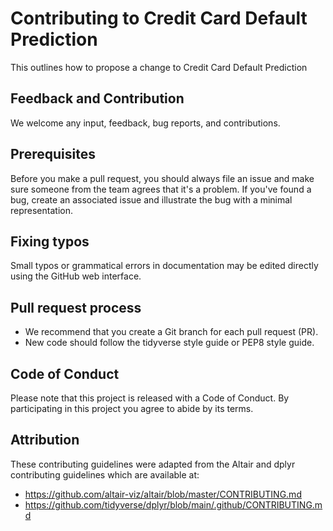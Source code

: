 # Contributing to Credit Card Default Prediction

This outlines how to propose a change to  Credit Card Default Prediction

## Feedback and Contribution

We welcome any input, feedback, bug reports, and contributions.


## Prerequisites

Before you make a pull request, you should always file an issue and make sure someone from the team agrees that it's a problem. If you've found a bug, create an associated issue and illustrate the bug with a minimal representation.


## Fixing typos

Small typos or grammatical errors in documentation may be edited directly using the GitHub web interface.


## Pull request process

* We recommend that you create a Git branch for each pull request (PR).
* New code should follow the tidyverse style guide or PEP8 style guide.


## Code of Conduct

Please note that this project is released with a Code of Conduct. By participating in this project you agree to abide by its terms.


## Attribution

These contributing guidelines were adapted from the Altair and dplyr contributing guidelines which are available at:
* https://github.com/altair-viz/altair/blob/master/CONTRIBUTING.md
* https://github.com/tidyverse/dplyr/blob/main/.github/CONTRIBUTING.md